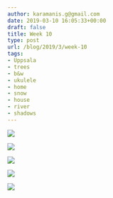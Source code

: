 ```yaml
---
author: karamanis.g@gmail.com
date: 2019-03-10 16:05:33+00:00
draft: false
title: Week 10
type: post
url: /blog/2019/3/week-10
tags:
- Uppsala
- trees
- b&w
- ukulele
- home
- snow
- house
- river
- shadows
---
```




  
   ![](/images/2019-03-10-20193week-10/IMG_2334-2.jpeg)

  

  
   ![](/images/2019-03-10-20193week-10/IMG_2336-2.jpeg)

  

  
   ![](/images/2019-03-10-20193week-10/IMG_2330-2.jpeg)

  

  
   ![](/images/2019-03-10-20193week-10/IMG_2329-2.jpeg)

  

  
   ![](/images/2019-03-10-20193week-10/IMG_2368.jpeg)

  


